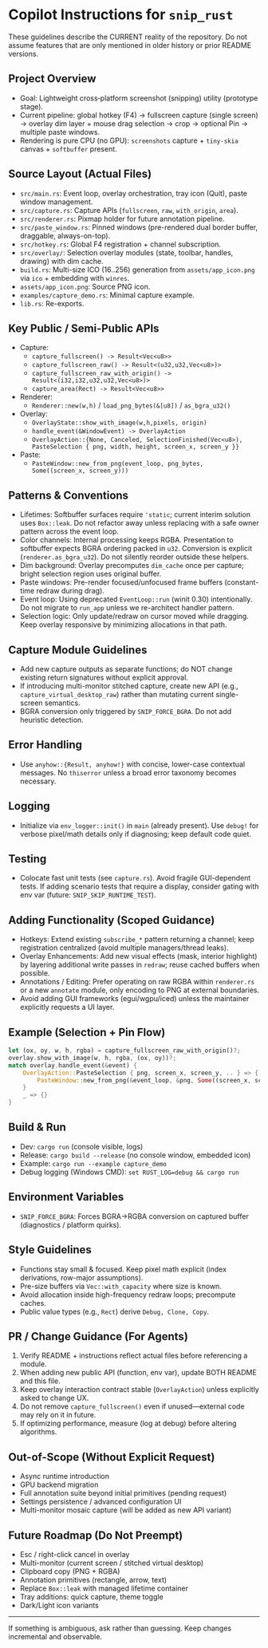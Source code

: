 # Copilot Instructions for `snip_rust`

These guidelines describe the CURRENT reality of the repository. Do not assume features that are only mentioned in older history or prior README versions.

## Project Overview
- Goal: Lightweight cross‑platform screenshot (snipping) utility (prototype stage).
- Current pipeline: global hotkey (F4) → fullscreen capture (single screen) → overlay dim layer + mouse drag selection → crop → optional Pin → multiple paste windows.
- Rendering is pure CPU (no GPU): `screenshots` capture + `tiny-skia` canvas + `softbuffer` present.

## Source Layout (Actual Files)
- `src/main.rs`: Event loop, overlay orchestration, tray icon (Quit), paste window management.
- `src/capture.rs`: Capture APIs (`fullscreen`, `raw`, `with_origin`, `area`).
- `src/renderer.rs`: Pixmap holder for future annotation pipeline.
- `src/paste_window.rs`: Pinned windows (pre-rendered dual border buffer, draggable, always-on-top).
- `src/hotkey.rs`: Global F4 registration + channel subscription.
- `src/overlay/`: Selection overlay modules (state, toolbar, handles, drawing) with dim cache.
- `build.rs`: Multi-size ICO (16..256) generation from `assets/app_icon.png` via `ico` + embedding with `winres`.
- `assets/app_icon.png`: Source PNG icon.
- `examples/capture_demo.rs`: Minimal capture example.
- `lib.rs`: Re-exports.

## Key Public / Semi-Public APIs
- Capture:
	- `capture_fullscreen() -> Result<Vec<u8>>`
	- `capture_fullscreen_raw() -> Result<(u32,u32,Vec<u8>)>`
	- `capture_fullscreen_raw_with_origin() -> Result<(i32,i32,u32,u32,Vec<u8>)>`
	- `capture_area(Rect) -> Result<Vec<u8>>`
- Renderer:
	- `Renderer::new(w,h)` / `load_png_bytes(&[u8])` / `as_bgra_u32()`
- Overlay:
	- `OverlayState::show_with_image(w,h,pixels, origin)`
	- `handle_event(&WindowEvent) -> OverlayAction`
	- `OverlayAction::{None, Canceled, SelectionFinished(Vec<u8>), PasteSelection { png, width, height, screen_x, screen_y }}`
- Paste:
	- `PasteWindow::new_from_png(event_loop, png_bytes, Some((screen_x, screen_y)))`

## Patterns & Conventions
- Lifetimes: Softbuffer surfaces require `'static`; current interim solution uses `Box::leak`. Do not refactor away unless replacing with a safe owner pattern across the event loop.
- Color channels: Internal processing keeps RGBA. Presentation to softbuffer expects BGRA ordering packed in `u32`. Conversion is explicit (`renderer.as_bgra_u32`). Do not silently reorder outside these helpers.
- Dim background: Overlay precomputes `dim_cache` once per capture; bright selection region uses original buffer.
- Paste windows: Pre-render focused/unfocused frame buffers (constant-time redraw during drag).
- Event loop: Using deprecated `EventLoop::run` (winit 0.30) intentionally. Do not migrate to `run_app` unless we re-architect handler pattern.
- Selection logic: Only update/redraw on cursor moved while dragging. Keep overlay responsive by minimizing allocations in that path.

## Capture Module Guidelines
- Add new capture outputs as separate functions; do NOT change existing return signatures without explicit approval.
- If introducing multi-monitor stitched capture, create new API (e.g., `capture_virtual_desktop_raw`) rather than mutating current single-screen semantics.
- BGRA conversion only triggered by `SNIP_FORCE_BGRA`. Do not add heuristic detection.

## Error Handling
- Use `anyhow::{Result, anyhow!}` with concise, lower-case contextual messages. No `thiserror` unless a broad error taxonomy becomes necessary.

## Logging
- Initialize via `env_logger::init()` in `main` (already present). Use `debug!` for verbose pixel/math details only if diagnosing; keep default code quiet.

## Testing
- Colocate fast unit tests (see `capture.rs`). Avoid fragile GUI-dependent tests. If adding scenario tests that require a display, consider gating with env var (future: `SNIP_SKIP_RUNTIME_TEST`).

## Adding Functionality (Scoped Guidance)
- Hotkeys: Extend existing `subscribe_*` pattern returning a channel; keep registration centralized (avoid multiple managers/thread leaks).
- Overlay Enhancements: Add new visual effects (mask, interior highlight) by layering additional write passes in `redraw`; reuse cached buffers when possible.
- Annotations / Editing: Prefer operating on raw RGBA within `renderer.rs` or a new `annotate` module, only encoding to PNG at external boundaries.
- Avoid adding GUI frameworks (egui/wgpu/iced) unless the maintainer explicitly requests a UI layer.

## Example (Selection + Pin Flow)
```rust
let (ox, oy, w, h, rgba) = capture_fullscreen_raw_with_origin()?;
overlay.show_with_image(w, h, rgba, (ox, oy))?;
match overlay.handle_event(&event) {
	OverlayAction::PasteSelection { png, screen_x, screen_y, .. } => {
		PasteWindow::new_from_png(&event_loop, &png, Some((screen_x, screen_y)))?;
	}
	_ => {}
}
```

## Build & Run
- Dev: `cargo run` (console visible, logs)
- Release: `cargo build --release` (no console window, embedded icon)
- Example: `cargo run --example capture_demo`
- Debug logging (Windows CMD): `set RUST_LOG=debug && cargo run`

## Environment Variables
- `SNIP_FORCE_BGRA`: Forces BGRA→RGBA conversion on captured buffer (diagnostics / platform quirks).

## Style Guidelines
- Functions stay small & focused. Keep pixel math explicit (index derivations, row-major assumptions).
- Pre-size buffers via `Vec::with_capacity` where size is known.
- Avoid allocation inside high-frequency redraw loops; precompute caches.
- Public value types (e.g., `Rect`) derive `Debug, Clone, Copy`.

## PR / Change Guidance (For Agents)
1. Verify README + instructions reflect actual files before referencing a module.
2. When adding new public API (function, env var), update BOTH README and this file.
3. Keep overlay interaction contract stable (`OverlayAction`) unless explicitly asked to change UX.
4. Do not remove `capture_fullscreen()` even if unused—external code may rely on it in future.
5. If optimizing performance, measure (log at debug) before altering algorithms.

## Out-of-Scope (Without Explicit Request)
- Async runtime introduction
- GPU backend migration
- Full annotation suite beyond initial primitives (pending request)
- Settings persistence / advanced configuration UI
- Multi-monitor mosaic capture (will be added as new API variant)

## Future Roadmap (Do Not Preempt)
- Esc / right-click cancel in overlay
- Multi-monitor (current screen / stitched virtual desktop)
- Clipboard copy (PNG + RGBA)
- Annotation primitives (rectangle, arrow, text)
- Replace `Box::leak` with managed lifetime container
- Tray additions: quick capture, theme toggle
- Dark/Light icon variants

---
If something is ambiguous, ask rather than guessing. Keep changes incremental and observable.
